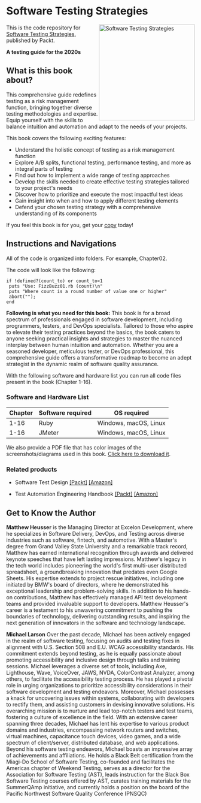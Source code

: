 # Software Testing Strategies

<a href="https://www.packtpub.com/product/software-testing-strategies/9781837638024"><img src="https://content.packt.com/B19532/cover_image_small.jpg" alt="Software Testing Strategies" height="256px" align="right"></a>

This is the code repository for [Software Testing Strategies](https://github.com/PacktPublishing/Software-Testing-Strategies), published by Packt.

**A testing guide for the 2020s**

## What is this book about?
This comprehensive guide redefines testing as a risk management function, bringing together diverse testing methodologies and expertise. Equip yourself with the skills to balance intuition and automation and adapt to the needs of your projects.

This book covers the following exciting features:
* Understand the holistic concept of testing as a risk management function
* Explore A/B splits, functional testing, performance testing, and more as integral parts of testing
* Find out how to implement a wide range of testing approaches
* Develop the skills needed to create effective testing strategies tailored to your project's needs
* Discover how to prioritize and execute the most impactful test ideas
* Gain insight into when and how to apply different testing elements
* Defend your chosen testing strategy with a comprehensive understanding of its components

If you feel this book is for you, get your [copy](amazon_link) today!


## Instructions and Navigations
All of the code is organized into folders. For example, Chapter02.

The code will look like the following:
```
if !defined?(count_to) or count_to<1
 puts "Use: FizzBuzz01.rb (count)\n"
 puts "Where count is a round number of value one or higher"
 abort("");
end
```

**Following is what you need for this book:**
This book is for a broad spectrum of professionals engaged in software development, including programmers, testers, and DevOps specialists. Tailored to those who aspire to elevate their testing practices beyond the basics, the book caters to anyone seeking practical insights and strategies to master the nuanced interplay between human intuition and automation. Whether you are a seasoned developer, meticulous tester, or DevOps professional, this comprehensive guide offers a transformative roadmap to become an adept strategist in the dynamic realm of software quality assurance.

With the following software and hardware list you can run all code files present in the book (Chapter 1-16).

### Software and Hardware List
| Chapter | Software required | OS required |
| -------- | ------------------------------------ | ----------------------------------- |
| 1-16 | Ruby | Windows, macOS, Linux |
| 1-16 | JMeter | Windows, macOS, Linux |

We also provide a PDF file that has color images of the screenshots/diagrams used in this book. [Click here to download it](http://www.packtpub.com/sites/default/files/downloads/Software-Testing-Strategies_ColorImages.pdf).

### Related products
* Software Test Design [[Packt]](https://www.packtpub.com/product/software-test-design/9781804612569) [[Amazon]](https://www.amazon.com/Software-Test-Design-comprehensive-critical/dp/1804612561/ref=sr_1_3?crid=1XFZRKCWH4ZL1&keywords=Software+Test+Design&qid=1701427938&sprefix=software+test+design%2Caps%2C515&sr=8-3)

* Test Automation Engineering Handbook [[Packt]](https://www.packtpub.com/product/test-automation-engineering-handbook/9781804615492) [[Amazon]](https://www.amazon.com/Test-Automation-Engineering-Handbook-techniques/dp/1804615498/ref=sr_1_1?crid=1IB51DXY0DU0O&keywords=test+automation+engineering+handbook&qid=1701428106&sprefix=Test+Auto%2Caps%2C306&sr=8-1)

## Get to Know the Author
**Matthew Heusser**
is the Managing Director at Excelon Development, where he specializes in Software Delivery, DevOps, and Testing across diverse industries such as software, fintech, and automotive. With a Master's degree from Grand Valley State University and a remarkable track record, Matthew has earned international recognition through awards and delivered keynote speeches that have left lasting impressions.
Matthew's legacy in the tech world includes pioneering the world's first multi-user distributed spreadsheet, a groundbreaking innovation that predates even Google Sheets. His expertise extends to project rescue initiatives, including one initiated by BMW's board of directors, where he demonstrated his exceptional leadership and problem-solving skills.
In addition to his hands-on contributions, Matthew has effectively managed API test development teams and provided invaluable support to developers.
Matthew Heusser's career is a testament to his unwavering commitment to pushing the boundaries of technology, delivering outstanding results, and inspiring the next generation of innovators in the software and technology landscape.

**Michael Larson**
Over the past decade, Michael has been actively engaged in the realm of software testing, focusing on audits and testing fixes in alignment with U.S. Section 508 and E.U. WCAG accessibility standards. His commitment extends beyond testing, as he is equally passionate about promoting accessibility and inclusive design through talks and training sessions. Michael leverages a diverse set of tools, including Axe, Lighthouse, Wave, VoiceOver, JAWS, NVDA, ColorContrast Analyzer, among others, to facilitate the accessibility testing process. He has played a pivotal role in urging organizations to prioritize accessibility considerations in their software development and testing endeavors.
Moreover, Michael possesses a knack for uncovering issues within systems, collaborating with developers to rectify them, and assisting customers in devising innovative solutions. His overarching mission is to nurture and lead top-notch testers and test teams, fostering a culture of excellence in the field.
With an extensive career spanning three decades, Michael has lent his expertise to various product domains and industries, encompassing network routers and switches, virtual machines, capacitance touch devices, video games, and a wide spectrum of client/server, distributed database, and web applications.
Beyond his software testing endeavors, Michael boasts an impressive array of achievements and affiliations. He holds a Black Belt certification from the Miagi-Do School of Software Testing, co-founded and facilitates the Americas chapter of Weekend Testing, serves as a director for the Association for Software Testing (AST), leads instruction for the Black Box Software Testing courses offered by AST, curates training materials for the SummerQAmp initiative, and currently holds a position on the board of the Pacific Northwest Software Quality Conference (PNSQC)




